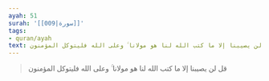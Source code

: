 ```yaml
---
ayah: 51
surah: '[[009|سورة]]'
tags:
- quran/ayah
text: قل لن يصيبنا إلا ما كتب الله لنا هو مولانا ۚ وعلى الله فليتوكل المؤمنون
---
```

> قل لن يصيبنا إلا ما كتب الله لنا هو مولانا ۚ وعلى الله فليتوكل المؤمنون
